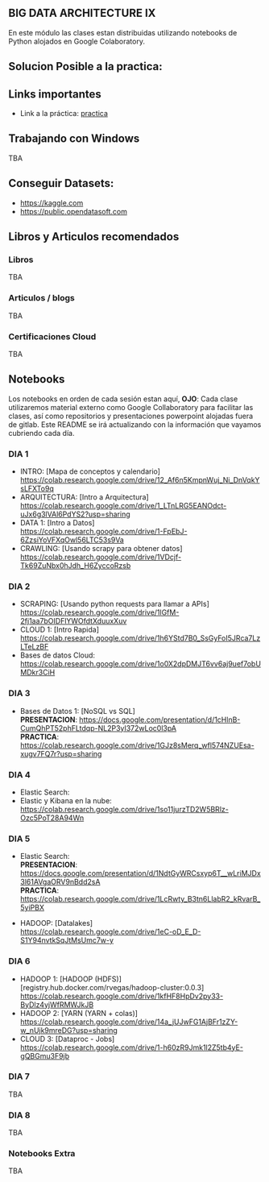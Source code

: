 ## BIG DATA ARCHITECTURE IX

En este módulo las clases estan distribuidas utilizando notebooks de Python 
alojados en Google Colaboratory.


## Solucion Posible a la practica:
  

## Links importantes

- Link a la práctica: [practica](https://docs.google.com/document/d/15GgimXmPYFlNCdjoilp-9z6Q0HCjK0LQfmiG5FjIE9A/edit#heading=h.gjdgxs)


## Trabajando con Windows
TBA
  
## Conseguir Datasets:
  
- https://kaggle.com  
- https://public.opendatasoft.com
  
    
## Libros y Articulos recomendados
  
### Libros

TBA

### Articulos / blogs
  
TBA
  

### Certificaciones Cloud
  
TBA
  

## Notebooks

Los notebooks en orden de cada sesión estan aquí, **OJO**: Cada clase utilizaremos 
material externo como Google Collaboratory para facilitar las clases, así como 
repositorios y presentaciones powerpoint alojadas fuera de gitlab. 
Este README se irá actualizando con la información que vayamos cubriendo cada día.
  
  
### DIA 1
  
- INTRO: [Mapa de conceptos y calendario]  
https://colab.research.google.com/drive/12_Af6n5KmpnWuj_Ni_DnVqkYsLFXTo9q
- ARQUITECTURA: [Intro a Arquitectura]
https://colab.research.google.com/drive/1_LTnLRG5EANOdct-uJx6g3lVAl6PdYS2?usp=sharing  
- DATA 1: [Intro a Datos]  
https://colab.research.google.com/drive/1-FpEbJ-6ZzsiYoVFXqOwl56LTC53s9Va  
- CRAWLING: [Usando scrapy para obtener datos]  
https://colab.research.google.com/drive/1VDcjf-Tk69ZuNbx0hJdh_H6ZyccoRzsb  
  
  
### DIA 2
  
- SCRAPING: [Usando python requests para llamar a APIs]  
https://colab.research.google.com/drive/1lGfM-2fj1aa7bOIDFlYWOfdtXduuxXuv  
- CLOUD 1: [Intro Rapida]  
https://colab.research.google.com/drive/1h6YStd7B0_SsGyFoI5JRca7LzLTeLzBF  
- Bases de datos Cloud:  
https://colab.research.google.com/drive/1o0X2dpDMJT6vv6aj9uef7obUMDkr3CiH  
  
  
### DIA 3
  
- Bases de Datos 1: [NoSQL vs SQL]  
**PRESENTACION**: https://docs.google.com/presentation/d/1cHlnB-CumQhPT52phFLtdqp-NL2P3yI372wLoc0l3pA  
**PRACTICA**: https://colab.research.google.com/drive/1GJz8sMerq_wfl574NZUEsa-xugv7FQ7r?usp=sharing 


### DIA 4
  
- Elastic Search:    
- Elastic y Kibana en la nube: https://colab.research.google.com/drive/1so11jurzTD2W5BRlz-Ozc5PoT28A94Wn  
  
    
### DIA 5 

- Elastic Search:    
**PRESENTACION**: https://docs.google.com/presentation/d/1NdtGyWRCsxyp6T__wLriMJDx3l61AVgaORV9nBdd2sA  
**PRACTICA**: https://colab.research.google.com/drive/1LcRwty_B3tn6LlabR2_kRvarB_5yiPBX  
  
- HADOOP: [Datalakes]  
https://colab.research.google.com/drive/1eC-oD_E_D-S1Y94nvtkSqJtMsUmc7w-y  
  
  
   
### DIA 6

- HADOOP 1: [HADOOP (HDFS)]  [registry.hub.docker.com/rvegas/hadoop-cluster:0.0.3]
https://colab.research.google.com/drive/1kfHF8HpDv2py33-ByDlz4yjWfRMWJkJB
- HADOOP 2: [YARN (YARN + colas)]  
https://colab.research.google.com/drive/14a_jUJwFG1AjBFr1zZY-w_nUjk9mreDG?usp=sharing    
- CLOUD 3: [Dataproc - Jobs]  
https://colab.research.google.com/drive/1-h60zR9Jmk1l2Z5tb4yE-gQBGmu3F9jb
  
### DIA 7  

TBA
 
  
### DIA 8

TBA
  
  
### Notebooks Extra  
  
TBA

  
